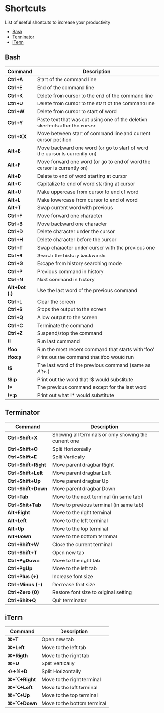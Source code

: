 # Shortcuts
List of useful shortcuts to increase your productivity

* [Bash](#bash)
* [Terminator](#terminator)
* [iTerm](#iterm)

## Bash
| Command | Description |
|-------------|----------------|
|**Ctrl+A**|Start of the command line|
|**Ctrl+E**|End of the command line|
|**Ctrl+K**|Delete from cursor to the end of the command line|
|**Ctrl+U**|Delete from cursor to the start of the command line|
|**Ctrl+W**|Delete from cursor to start of word|
|**Ctrl+Y**|Paste text that was cut using one of the deletion shortcuts after the cursor|
|**Ctrl+XX**|Move between start of command line and current cursor position|
|**Alt+B**|Move backward one word (or go to start of word the cursor is currently on)|
|**Alt+F**|Move forward one word (or go to end of word the cursor is currently on)|
|**Alt+D**|Delete to end of word starting at cursor|
|**Alt+C**|Capitalize to end of word starting at cursor|
|**Alt+U**|Make uppercase from cursor to end of word|
|**Alt+L**|Make lowercase from cursor to end of word|
|**Alt+T**|Swap current word with previous|
|**Ctrl+F**|Move forward one character|
|**Ctrl+B**|Move backward one character|
|**Ctrl+D**|Delete character under the cursor|
|**Ctrl+H**|Delete character before the cursor|
|**Ctrl+T**|Swap character under cursor with the previous one|
|**Ctrl+R**|Search the history backwards|
|**Ctrl+G**|Escape from history searching mode|
|**Ctrl+P**|Previous command in history|
|**Ctrl+N**|Next command in history|
|**Alt+Dot (.)**|Use the last word of the previous command|
|**Ctrl+L**|Clear the screen|
|**Ctrl+S**|Stops the output to the screen|
|**Ctrl+Q**|Allow output to the screen|
|**Ctrl+C**|Terminate the command|
|**Ctrl+Z**|Suspend/stop the command|
|**!!**|Run last command|
|**!foo**|Run the most recent command that starts with ‘foo’|
|**!foo:p**|Print out the command that !foo would run|
|**!$**|The last word of the previous command (same as _Alt+._)|
|**!\$:p**|Print out the word that !$ would substitute|
|**!\***|The previous command except for the last word|
|**!\*:p**|Print out what !* would substitute|

## Terminator
| Command | Description|
|---------|------------|
|**Ctrl+Shift+X**|Showing all terminals or only showing the current one|
|**Ctrl+Shift+O**| Split Horizontally|
|**Ctrl+Shift+E**| Split Vertically|
|**Ctrl+Shift+Right**| Move parent dragbar Right|
|**Ctrl+Shift+Left**| Move parent dragbar Left|
|**Ctrl+Shift+Up**| Move parent dragbar Up|
|**Ctrl+Shift+Down**| Move parent dragbar Down|
|**Ctrl+Tab**| Move to the next terminal (in same tab)|
|**Ctrl+Shit+Tab**| Move to previous terminal (in same tab)|
|**Alt+Right**| Move to the right terminal|
|**Alt+Left**| Move to the left terminal|
|**Alt+Up**| Move to the top terminal|
|**Alt+Down**| Move to the bottom terminal|
|**Ctrl+Shift+W**| Close the current terminal|
|**Ctrl+Shift+T**| Open new tab|
|**Ctrl+PgDown**| Move to the right tab|
|**Ctrl+PgUp**| Move to the left tab|
|**Ctrl+Plus (+)**| Increase font size|
|**Ctrl+Minus (-)**| Decrease font size|
|**Ctrl+Zero (0)**| Restore font size to original setting|
|**Ctrl+Shit+Q**| Quit terminator|

## iTerm
| Command | Description|
|---------|------------|
|**⌘+T**| Open new tab|
|**⌘+Left**| Move to the left tab|
|**⌘+Rigth**| Move to the right tab|
|**⌘+D**| Split Vertically|
|**⇧+⌘+D**| Split Horizontally|
|**⌘+⌥+Right**| Move to the right terminal|
|**⌘+⌥+Left**| Move to the left terminal|
|**⌘+⌥+Up**| Move to the top terminal|
|**⌘+⌥+Down**| Move to the bottom terminal|
